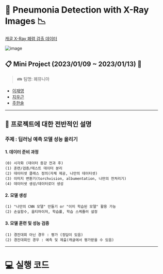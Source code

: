 # :hospital: Pneumonia Detection with X-Ray Images :chart_with_downwards_trend:

[캐글 X-Ray 폐렴 검출 데이터](https://www.kaggle.com/datasets/paultimothymooney/chest-xray-pneumonia)

![image](https://user-images.githubusercontent.com/84713532/212211360-e0ac16fe-7681-4f08-9b03-ec05ae6265bc.png)

## :clipboard: Mini Project (2023/01/09 ~ 2023/01/13) :date:

> :family: 팀명: 폐뮤니아
- [이재영](https://github.com/JAYJAY1005)
- [지우근](https://github.com/UGeunJi)
- [주한솔](https://github.com/zzoall)

---

## :scroll: 프로젝트에 대한 전반적인 설명

### 주제 : 딥러닝 예측 모델 성능 올리기

#### 1. 데이터 준비 과정 

```
(0) 시각화 (데이터 증강 전과 후)
(1) 훈련/검증/테스트 데이터 분리
(2) 데이터셋 클래스 정의(자체 제공, 나만의 데이터셋)
(3) 이미지 변환기(torchvision, albumentation, 나만의 전처리기)
(4) 데이터셋 생성/데이터로더 생성
```

#### 2. 모델 생성

```
(1) "나만의 CNN 모델" 만들기 or "이미 학습된 모델" 활용 가능
(2) 손실함수, 옵티마이저, 학습률, 학습 스케쥴러 설정
```

#### 3. 모델 훈련 및 성능 검증

```
(1) 경진대회 아닌 경우 : 평가 (정답이 있음)
(2) 경진대회인 경우 : 예측 및 제출(캐글에서 평가받을 수 있음)
```

---

# :computer: 실행 코드
